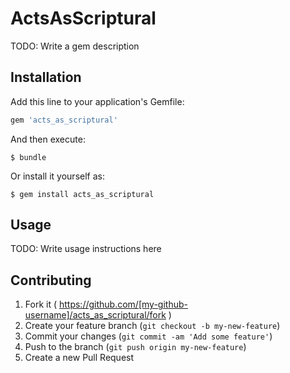 # ActsAsScriptural

TODO: Write a gem description

## Installation

Add this line to your application's Gemfile:

```ruby
gem 'acts_as_scriptural'
```

And then execute:

    $ bundle

Or install it yourself as:

    $ gem install acts_as_scriptural

## Usage

TODO: Write usage instructions here

## Contributing

1. Fork it ( https://github.com/[my-github-username]/acts_as_scriptural/fork )
2. Create your feature branch (`git checkout -b my-new-feature`)
3. Commit your changes (`git commit -am 'Add some feature'`)
4. Push to the branch (`git push origin my-new-feature`)
5. Create a new Pull Request
